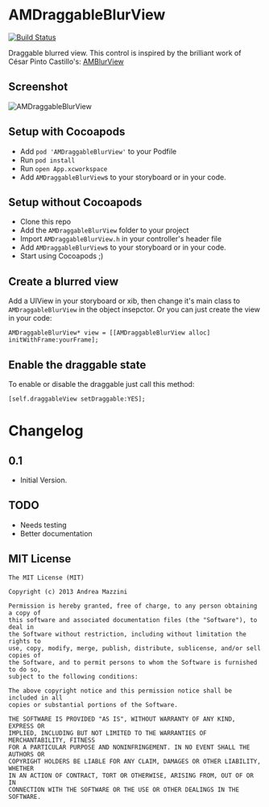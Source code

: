 AMDraggableBlurView
=================

[![Build Status](https://travis-ci.org/andreamazz/AMDraggableBlurView.png)](https://travis-ci.org/andreamazz/AMDraggableBlurView)

Draggable blurred view.
This control is inspired by the brilliant work of César Pinto Castillo's: [AMBlurView](https://github.com/andreamazz/iOS-blur)

Screenshot
--------------------
![AMDraggableBlurView](http://www.eflatgames.com/github/AMDraggableBlurView.gif)

Setup with Cocoapods
--------------------
* Add ```pod 'AMDraggableBlurView'``` to your Podfile
* Run ```pod install```
* Run ```open App.xcworkspace```
* Add ```AMDraggableBlurView```s to your storyboard or in your code.

Setup without Cocoapods
--------------------
* Clone this repo
* Add the ```AMDraggableBlurView``` folder to your project
* Import ```AMDraggableBlurView.h``` in your controller's header file
* Add ```AMDraggableBlurView```s to your storyboard or in your code.
* Start using Cocoapods ;)

Create a blurred view
--------------------
Add a UIView in your storyboard or xib, then change it's main class to ```AMDraggableBlurView``` in the object insepctor.
Or you can just create the view in your code:
```objc
AMDraggableBlurView* view = [[AMDraggableBlurView alloc] initWithFrame:yourFrame];
```

Enable the draggable state
--------------------
To enable or disable the draggable just call this method:
```objc
[self.draggableView setDraggable:YES];
```

Changelog 
==================

0.1
--------------------
- Initial Version.

TODO
--------------------
* Needs testing
* Better documentation

MIT License
--------------------
	The MIT License (MIT)

	Copyright (c) 2013 Andrea Mazzini

	Permission is hereby granted, free of charge, to any person obtaining a copy of
	this software and associated documentation files (the "Software"), to deal in
	the Software without restriction, including without limitation the rights to
	use, copy, modify, merge, publish, distribute, sublicense, and/or sell copies of
	the Software, and to permit persons to whom the Software is furnished to do so,
	subject to the following conditions:

	The above copyright notice and this permission notice shall be included in all
	copies or substantial portions of the Software.

	THE SOFTWARE IS PROVIDED "AS IS", WITHOUT WARRANTY OF ANY KIND, EXPRESS OR
	IMPLIED, INCLUDING BUT NOT LIMITED TO THE WARRANTIES OF MERCHANTABILITY, FITNESS
	FOR A PARTICULAR PURPOSE AND NONINFRINGEMENT. IN NO EVENT SHALL THE AUTHORS OR
	COPYRIGHT HOLDERS BE LIABLE FOR ANY CLAIM, DAMAGES OR OTHER LIABILITY, WHETHER
	IN AN ACTION OF CONTRACT, TORT OR OTHERWISE, ARISING FROM, OUT OF OR IN
	CONNECTION WITH THE SOFTWARE OR THE USE OR OTHER DEALINGS IN THE SOFTWARE.

